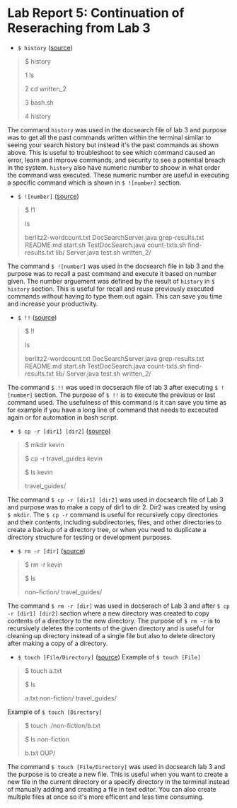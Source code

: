 # Lab Report 5: Continuation of Reseraching from Lab 3

- ```$ history``` ([source](https://www.cherryservers.com/blog/a-complete-guide-to-linux-bash-history))
> $ history 
>  
> 1 ls
> 
> 2 cd written_2
> 
> 3 bash.sh
> 
> 4 history 

The command ```history``` was used in the docsearch file of lab 3 and purpose was to get all the past commands written within the terminal similar to seeing your search history but instead it's the past commands as shown above. This is useful to troubleshoot to see which command caused an error, learn and improve commands, and security to see a potential breach in the system. ```history``` also have numeric number to shoow in what order the command was executed. These numeric number are useful in executing a specific command which is shown in ```$ ![number]``` section.

- ```$ ![number]``` ([source](https://www.cherryservers.com/blog/a-complete-guide-to-linux-bash-history))
> $ !1
> 
> ls
> 
> berlitz2-wordcount.txt  DocSearchServer.java  grep-results.txt  README.md    start.sh  TestDocSearch.java
count-txts.sh           find-results.txt      lib/              Server.java  test.sh   written_2/

The command ```$ ![number]``` was used in the docsearch file in lab 3 and the purpose was to recall a past command and execute it based on number given. The number arguement was defined by the result of ```history``` in ```$ history``` section. This is useful for recall and reuse previously executed commands without having to type them out again. This can save you time and increase your productivity. 

- ```$ !!``` ([source](https://www.cherryservers.com/blog/a-complete-guide-to-linux-bash-history))
> $ !!
> 
> ls
> 
> berlitz2-wordcount.txt  DocSearchServer.java  grep-results.txt  README.md    start.sh  TestDocSearch.java
count-txts.sh           find-results.txt      lib/              Server.java  test.sh   written_2/

The command ```$ !!``` was used in docserach file of lab 3 after executing ```$ ![number]``` section. The purpose of ```$ !!``` is to execute the previous or last command used. The usefulness of this command is it can save you time as for example if you have a long line of command that needs to excecuted again or for automation in bash script.

- ```$ cp -r [dir1] [dir2]``` ([source](https://www.geeksforgeeks.org/cp-command-linux-examples/))
> $ mkdir kevin
> 
> $ cp -r travel_guides kevin
> 
> $ ls kevin
> 
> travel_guides/

The command ```$ cp -r [dir1] [dir2]``` was used in docsearch file of Lab 3 and purpose was to make a copy of dir1 to dir 2. Dir2 was created by using ```$ mkdir```. The ```$ cp -r``` command is useful for recursively copy directories and their contents, including subdirectories, files, and other directories to create a backup of a directory tree, or when you need to duplicate a directory structure for testing or development purposes.

- ```$ rm -r [dir]``` ([source](https://www.geeksforgeeks.org/rm-command-linux-examples/))
> $ rm -r kevin 
> 
> $ ls
> 
> non-fiction/  travel_guides/

The command ```$ rm -r [dir]``` was used in docserach of Lab 3 and after ```$ cp -r [dir1] [dir2]``` section where a new directory was created to copy contents of a directory to the new directory. The purpose of ```$ rm -r``` is to recursively deletes the contents of the given directory and is useful for cleaning up directory instead of a single file but also to delete directory after making a copy of a directory. 

- ```$ touch [File/Directory]``` ([source](https://www.educative.io/answers/what-is-the-touch-command-in-linux))
Example of ```$ touch [File]```
> $ touch a.txt
> 
> $ ls 
> 
> a.txt non-fiction/  travel_guides/

Example of ```$ touch [Directory]```
> $ touch ./non-fiction/b.txt
> 
> $ ls non-fiction 
> 
> b.txt  OUP/

The command ```$ touch [File/Directory]``` was used in docsearch lab 3 and the purpose is to create a new file. This is useful when you want to create a new file in the current directory or a specify directory in the terminal instead of manually adding and creating a file in text editor. You can also create multiple files at once so it's more efficent and less time consuming. 
